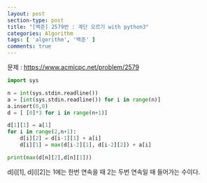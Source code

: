 ```yaml
---
layout: post
section-type: post
title: "[백준] 2579번 : 계단 오르기 with python3"
categories: Algorithm
tags: [ 'algorithm', '백준' ]
comments: true
---
```


문제 :
https://www.acmicpc.net/problem/2579

``` python
import sys

n = int(sys.stdin.readline())
a = [int(sys.stdin.readline()) for i in range(n)]
a.insert(0,0)
d = [ [0]*3 for i in range(n+1)]

d[1][1] = a[1]
for i in range(2,n+1):
    d[i][2] = d[i-1][1] + a[i]
    d[i][1] = max(d[i-2][1], d[i-2][2]) + a[i]

print(max(d[n][2],d[n][1]))
```

d[i][1], d[i][2]는
1에는 한번 연속을 때 2는 두번 연속일 때 들어가는 수이다.
